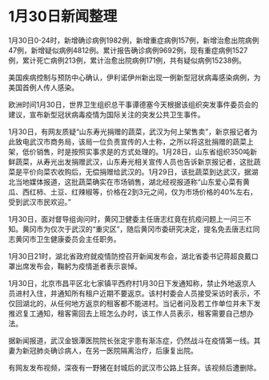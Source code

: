 # 1月30日新闻整理

1月30日0-24时，新增确诊病例1982例，新增重症病例157例，新增治愈出院病例47例，新增疑似病例4812例。累计报告确诊病例9692例，现有重症病例1527例，累计死亡病例213例，累计治愈出院病例171例，共有疑似病例15238例。

美国疾病控制与预防中心确认，伊利诺伊州新出现一例新型冠状病毒感染病例，为美国首例人传人感染。

欧洲时间1月30日，世界卫生组织总干事谭德塞今天根据该组织突发事件委员会的建议，宣布新型冠状病毒疫情为国际关注的突发公共卫生事件。 

1月30日，有网友质疑“山东寿光捐赠的蔬菜，武汉为何上架售卖”，新京报记者为此致电武汉市商务局，该局一位负责宣传的人士称，之所以将这批捐赠的蔬菜上架，低价销售，时是按照实事求是的方式处理的。1月28日，山东省组织350吨新鲜蔬菜，从寿光出发捐赠武汉，山东寿光相关宣传人员也告诉新京报记者，这批蔬菜是平价向菜农收购后，无偿捐赠给武汉的。1月29日，该批蔬菜到达武汉，据湖北当地媒体报道，这批蔬菜确实在市场销售，湖北经视报道称“山东爱心菜有黄瓜、西红柿、土豆、红辣椒等，价格在2到3元之间，仅为市场价格的40%左右，受到武汉市民欢迎。”

1月30日，面对督导组询问时，黄冈卫健委主任唐志红竟在抗疫问题上一问三不知。黄冈市为仅次于武汉的“重灾区”，随后黄冈市委研究决定，提名免去唐志红同志黄冈市卫生健康委员会主任职务。

1月30日21时，湖北省政府就疫情防控召开新闻发布会，湖北省委书记蒋超良戴口罩出席发布会，鞠躬为疫情逝者表示哀悼。

1月30日，北京市昌平区北七家镇平西府村1月30日下发通知称，禁止外地返京人员进村入住，并通知所有租户近期不要返京。该村村委会人员接受采访时表示，不仅回湖北的，从任何地方返京的租客都不能进村。当记者问及若工作单位并未下发推迟复工通知，租客需回去上班怎么办时，该工作人员表示，租客需要自己想办法。

据新闻报道，武汉金银潭医院院长张定宇患有渐冻症，仍然战斗在疫情第一线。其妻为新冠肺炎确诊病人，在另一医院隔离治疗，后康复出院。

有网友发布视频，深夜有一野猪在封城后的武汉市公路上狂奔。该视频后遭删除。
